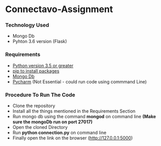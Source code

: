 # Connectavo-Assignment 
### Technology Used
- Mongo Db
- Pyhton 3.6 version (Flask)

### Requirements 
- [Python version 3.5 or greater](https://www.python.org/downloads/)
- [pip to install packages](https://github.com/BurntSushi/nfldb/wiki/Python-&-pip-Windows-installation)
- [Mongo Db](https://docs.mongodb.com/manual/installation/) 
- [Pycharm](https://docs.mongodb.com/manual/installation/) (Not Essential - could run code using commmand Line) 

### Procedure To Run The Code
- Clone the repository
- Install all the things mentioned in the Requirements Section
- Run mongo db using the command  **mongod**  on command line **(Make sure the mongoDb run on port 27017)**
- Open the cloned Directory
- Run **python connection.py** on command line
- Finally open the link on the browser (http://127.0.0.1:5000)
